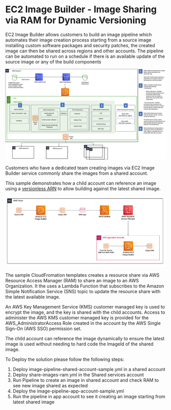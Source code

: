 # EC2 Image Builder - Image Sharing via RAM for Dynamic Versioning

EC2 Image Builder allows customers to build an image pipeline which automates their image creation process starting from a source image installing custom software packages and security patches, the created image can then be shared across regions and other accounts.
The pipeline can be automated to run on a schedule if there is an available update of the source image or any of the build components 


![EC2 Image Builder Flow](./EC2ImageBuilder.png)

Customers who have a dedicated team creating images via EC2 Image Builder service commonly share the images from a shared account.

This sample demonstrates how a child account can reference an image using a [versionless ARN](https://docs.aws.amazon.com/imagebuilder/latest/userguide/ibhow-semantic-versioning.html) to allow building against the latest shared image.

![EC2 Image Sharing](./EC2ImageBuilder-Sharing.png)

The sample CloudFromation templates creates a resource share via AWS Resource Access Manager (RAM) to share an image to an AWS Organization. It the uses a Lambda Function that subscribes to the Amazon Simple Notification Service (SNS) topic to update the resource share with the latest available image.

An AWS Key Management Service (KMS) customer managed key is used to encrypt the image, and the key is shared with the child accounts.
Access to administer the AWS KMS customer managed key is provided for the AWS_AdministratorAccess Role created in the account by the AWS Single Sign-On (AWS SSO) permission set.

The child account can reference the image dynamically to ensure the latest image is used without needing to hard code the ImageId of the shared image.

To Deploy the solution please follow the following steps:

1. Deploy image-pipeline-shared-account-sample.yml in a shared account
2. Deploy share-images-ram.yml in the Shared services account
3. Run Pipeline to create an image in shared account and check RAM to see new image shared as expected
4. Deploy the image-pipeline-app-account-sample.yml
5. Run the pipeline in app account to see it creating an image starting from latest shared image